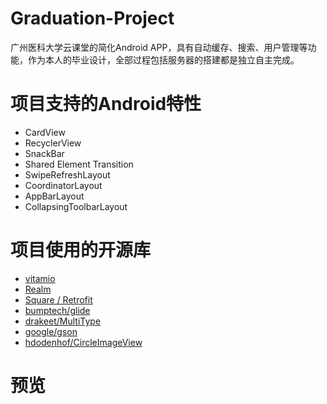 # Graduation-Project
广州医科大学云课堂的简化Android APP，具有自动缓存、搜索、用户管理等功能，作为本人的毕业设计，全部过程包括服务器的搭建都是独立自主完成。
# 项目支持的Android特性
- CardView
- RecyclerView
- SnackBar
- Shared Element Transition
- SwipeRefreshLayout
- CoordinatorLayout
- AppBarLayout
- CollapsingToolbarLayout
# 项目使用的开源库
- [vitamio](https://github.com/yixia/VitamioBundle)
- [Realm](https://realm.io/)
- [Square / Retrofit](https://github.com/square/retrofit)
- [bumptech/glide](https://github.com/bumptech/glide)
- [drakeet/MultiType](https://github.com/drakeet/MultiType)
- [google/gson](https://github.com/google/gson)
- [hdodenhof/CircleImageView](https://github.com/hdodenhof/CircleImageView)
# 预览

